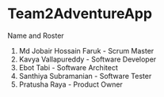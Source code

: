 # Team2AdventureApp

Name and Roster
1. Md Jobair Hossain Faruk - Scrum Master
2. Kavya Vallapureddy - Software Developer
3. Ebot Tabi - Software Architect
4. Santhiya Subramanian - Software Tester
5. Pratusha Raya - Product Owner

